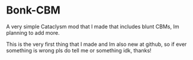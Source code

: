 # Bonk-CBM
A very simple Cataclysm mod that I made that includes blunt CBMs, Im planning to add more.

This is the very first thing that I made and Im also new at github,
so if ever something is wrong pls do tell me or something idk, thanks!
